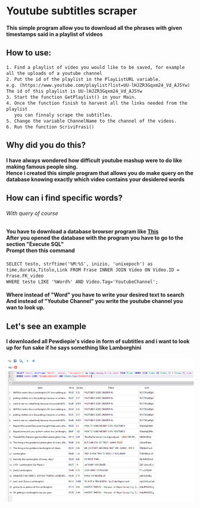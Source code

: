 # Youtube subtitles scraper

#### This simple program allow you to download all the phrases with given timestamps said in a playlist of videos

## How to use: 

	1. Find a playlist of video you would like to be saved, for example all the uploads of a youtube channel
	2. Put the id of the playlist in the PlayListURL variable.
	e.g. (https://www.youtube.com/playlist?list=UU-lHJZR3Gqxm24_Vd_AJ5Yw) The id of this playlist is UU-lHJZR3Gqxm24_Vd_AJ5Yw
	3. Start the function GetPlaylist() in your Main.
	4. Once the function finish to harvest all the links needed from the playlist
	   you can finnaly scrape the subtitles.
	5. Change the variable ChannelName to the channel of the videos.
	6. Run the function ScriviFrasi()
	
## Why did you do this? 

#### I have always wondered how difficult youtube mashup were to do like making famous people sing. <br> Hence i created this simple program that allows you do make query on the database knowing exactly which video contains your desidered words 

## How can i find specific words?

###### With query of course
#### You have to download a database browser program like [This](http://sqlitebrowser.org/) <br> After you opened the database with the program you have to go to the section "Execute SQL" <br> Prompt then this command
```
SELECT testo, strftime('%M:%S', inizio, 'unixepoch') as time,durata,Titolo,Link FROM Frase INNER JOIN Video ON Video.ID = Frase.FK_video
WHERE testo LIKE '%Word%' AND Video.Tag='YoutubeChannel';
```
#### Where instead of "Word" you have to write your desired text to search <br> And instead of "Youtube Channel" you write the youtube channel you wan to look up.
## Let's see an example


#### I downloaded all Pewdiepie's video in form of subtitles and i want to look up for fun sake if he says something like Lamborghini 

![Lambo Example](example.PNG)
